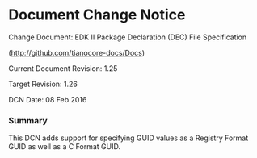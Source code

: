 # Document Change Notice

Change Document: EDK II Package Declaration (DEC) File Specification

(http://github.com/tianocore-docs/Docs)

Current Document Revision: 1.25

Target Revision: 1.26

DCN Date: 08 Feb 2016

### Summary

This DCN adds support for specifying GUID values as a Registry Format GUID as well as a C Format GUID.


